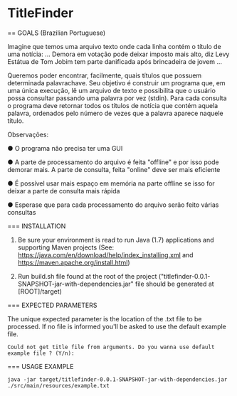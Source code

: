 # TitleFinder

== GOALS (Brazilian Portuguese)

Imagine que temos uma arquivo texto onde cada linha contém o título de uma notícia: 
... 
Demora em votação pode deixar imposto mais alto, diz Levy 
Estátua de Tom Jobim tem parte danificada após brincadeira de jovem 
... 
 
Queremos poder encontrar, facilmente, quais títulos que possuem determinada palavra­chave. 
Seu objetivo é construir um programa que, em uma única execução, lê um arquivo de texto e 
possibilita que o usuário possa consultar passando uma palavra por vez (stdin). Para cada 
consulta o programa deve retornar todos os títulos de notícia que contém aquela palavra, 
ordenados pelo número de vezes que a palavra aparece naquele título. 
 
Observações: 

● O programa não precisa ter uma GUI 

● A parte de processamento do arquivo é feita "offline" e por isso pode demorar mais. A 
parte de consulta, feita "online" deve ser mais eficiente 

● É possível usar mais espaço em memória na parte offline se isso for deixar a parte de 
consulta mais rápida 

● Espera­se que para cada processamento do arquivo serão feito várias consultas 


=== INSTALLATION

1) Be sure your environment is read to run Java (1.7) applications and supporting Maven projects (See: https://java.com/en/download/help/index_installing.xml and https://maven.apache.org/install.html)

2) Run build.sh file found at the root of the project ("titlefinder-0.0.1-SNAPSHOT-jar-with-dependencies.jar" file should be generated at [ROOT]/target)


=== EXPECTED PARAMETERS


The unique expected parameter is the location of the .txt file to be processed. If no file is informed you'll be asked to use the default example file.

```
Could not get title file from arguments. Do you wanna use default example file ? (Y/n): 
```


=== USAGE EXAMPLE

```
java -jar target/titlefinder-0.0.1-SNAPSHOT-jar-with-dependencies.jar ./src/main/resources/example.txt
```

